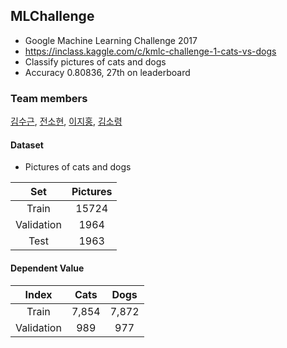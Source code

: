 ## MLChallenge
- Google Machine Learning Challenge 2017
- https://inclass.kaggle.com/c/kmlc-challenge-1-cats-vs-dogs
- Classify pictures of cats and dogs
- Accuracy 0.80836, 27th on leaderboard

### Team members
[김수근](https://github.com/sogoodkim), [전소현](https://github.com/SohyunJeon), [이지홍](https://github.com/JihongL), [김소령](https://github.com/code-sonya) 

#### Dataset
- Pictures of cats and dogs

|Set|Pictures|
|:---:|:---:|
|Train|15724|
|Validation|1964|
|Test|1963|

#### Dependent Value
|Index|Cats|Dogs|
|:---:|:---:|:---:|
|Train|7,854|7,872|
|Validation|989|977|
